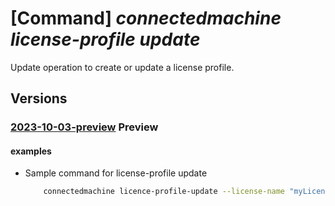 # [Command] _connectedmachine license-profile update_

Update operation to create or update a license profile.

## Versions

### [2023-10-03-preview](/Resources/mgmt-plane/L3N1YnNjcmlwdGlvbnMve30vcmVzb3VyY2Vncm91cHMve30vcHJvdmlkZXJzL21pY3Jvc29mdC5oeWJyaWRjb21wdXRlL21hY2hpbmVzL3t9L2xpY2Vuc2Vwcm9maWxlcy97fQ==/2023-10-03-preview.xml) **Preview**

<!-- mgmt-plane /subscriptions/{}/resourcegroups/{}/providers/microsoft.hybridcompute/machines/{}/licenseprofiles/{} 2023-10-03-preview -->

#### examples

- Sample command for license-profile update
    ```bash
        connectedmachine licence-profile-update --license-name "myLicenseName" --resource-group "myResourceGroup" --subscription "mySubscription" --software-assurance-customer true --assigned-license "myLicenseResourceId" --subscription-status "Enable" --product-type "WindowsServer" --product-features "{{"name": "HotPatching", "subscriptionStatus": "Enable"}}"
    ```
